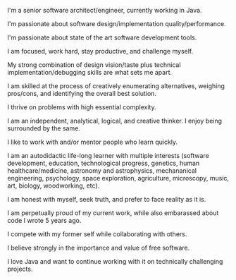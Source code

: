 
<p>I'm a senior software architect/engineer, currently working in Java.</p>

<p>I'm passionate about software design/implementation quality/performance.</p>
   
<p>I'm passionate about state of the art software development tools.</p>
   
<p>I am focused, work hard, stay productive, and challenge myself.</p>
   
<p>My strong combination of design vision/taste plus technical implementation/debugging skills are what sets me apart.</p>
   
<p>I am skilled at the process of creatively enumerating alternatives, weighing pros/cons, and identifying the overall best solution.</p>
   
<p>I thrive on problems with high essential complexity.</p>
   
<p>I am an independent, analytical, logical, and creative thinker. I enjoy being surrounded by the same.</p>
   
<p>I like to work with and/or mentor people who learn quickly.</p>
   
<p>I am an autodidactic life-long learner with multiple interests
   (software development, education, technological progress, genetics, human healthcare/medicine,
    astronomy and astrophysics, mechananical engineering, psychology, space exploration, agriculture,
    microscopy, music, art, biology, woodworking, etc).</p>
    
<p>I am honest with myself, seek truth, and prefer to face reality as it is.</p>
   
<p>I am perpetually proud of my current work, while also embarassed about code I wrote 5 years ago.</p>
   
<p>I compete with my former self while collaborating with others.</p>
   
<p>I believe strongly in the importance and value of free software.</p>
   
<p>I love Java and want to continue working with it on technically challenging projects.</p>

